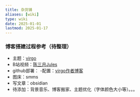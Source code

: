 ```yaml
---
title: 杂货铺
aliases: [wiki]
type: wiki
date: 2025-01-01
lastmod: 2025-01-17
---
```


### 博客搭建过程参考（待整理）
- 主题：[virgo](https://github.com/loveminimal/hugo-theme-virgo)
- B站视频：[陈三月Jules](https://www.bilibili.com/video/BV1H5CiYHEQR?spm_id_from=333.788.recommend_more_video.1&vd_source=15a167d09b9cba40e860bfcd6533b202)
- github部署：
 -配置：[virgo作者博客](https://aituyaa.com/%E5%A6%82%E4%BD%95%E4%BD%BF%E7%94%A8-hugo-theme-virgo-%E4%B8%BB%E9%A2%98/)
- 图床：smms
- 写文章：obsidian
- 待添加：背景音乐、博客搬家、主题优化（字体颜色大小等）。。。
